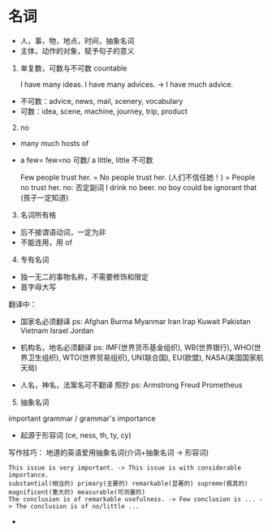 # 名词

- 人，事，物，地点，时间，抽象名词
- 主体，动作的对象，赋予句子的意义

1. 单复数，可数与不可数 countable

   I have many ideas.
   I have many advices. -> I have much advice.

- 不可数：advice, news, mail, scenery, vocabulary
- 可数：idea, scene, machine, journey, trip, product

2. no

- many much hosts of
- a few= few=no 可数/ a little, little 不可数

  Few people trust her. = No people trust her. (人们不信任她！) = People no trust her.
  no: 否定副词
  I drink no beer.
  no boy could be ignorant that (孩子一定知道)

3. 名词所有格

- 后不接谓语动词，一定为非
- 不能连用，用 of

4. 专有名词

- 独一无二的事物名称，不需要修饰和限定
- 首字母大写

翻译中：

- 国家名必须翻译
  ps: Afghan Burma Myanmar Iran Irap Kuwait Pakistan Vietnam Israel Jordan

- 机构名，地名必须翻译
  ps: IMF(世界货币基金组织), WB(世界银行), WHO(世界卫生组织), WTO(世界贸易组织), UN(联合国), EU(欧盟), NASA(美国国家航天局)

- 人名，神名，法案名可不翻译 照抄
  ps: Armstrong Freud Prometheus

5. 抽象名词

important grammar / grammar's importance

- 起源于形容词 (ce, ness, th, ty, cy)

写作技巧：
地道的英语爱用抽象名词(介词+抽象名词 -> 形容词)

    This issue is very important. -> This issue is with considerable importance.
    substantial(相当的) primary(主要的) remarkable(显著的) supreme(极其的) magnificent(重大的) measurable(可测量的)
    The conclusion is of remarkable usefulness. -> Few conclusion is ... -> The conclusion is of no/little ...

-
